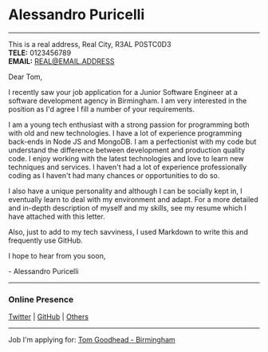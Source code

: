 
# Alessandro Puricelli
---

This is a real address, Real City, R3AL P0STC0D3  
**TELE:** 0123456789  
**EMAIL:** REAL@EMAIL.ADDRESS

Dear Tom,

I recently saw your job application for a Junior Software Engineer at a software development agency in Birmingham. I am very interested in the position as I'd agree I fill a number of your requirements.

I am a young tech enthusiast with a strong passion for programming both with old and new technologies. I have a lot of experience programming back-ends in Node JS and MongoDB. I am a perfectionist with my code but understand the difference between development and production quality code. I enjoy working with the latest technologies and love to learn new techniques and services. I haven't had a lot of experience professionally coding as I haven't had many chances or opportunities to do so.

I also have a unique personality and although I can be socially kept in, I eventually learn to deal with my environment and adapt. For a more detailed and in-depth description of myself and my skills, see my resume which I have attached with this letter.

Also, just to add to my tech savviness, I used Markdown to write this and frequently use GitHub.

I hope to hear from you soon,

\- Alessandro Puricelli

---
### Online Presence
[Twitter](https://twitter.com/realtwitteraccount) |
[GitHub](https://github.com/realgithubaccount) |
[Others](http://arealsocialmediaaccount.com/realaccount)

---
Job I'm applying for: [Tom Goodhead - Birmingham](http://bit.ly/2doGSMx)
